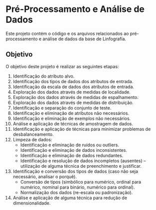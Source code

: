 # Pré-Processamento e Análise de Dados

Este projeto contém o código e os arquivos relacionados ao pré-processamento e análise de dados da base de Linfografia.

## Objetivo

O objetivo deste projeto é realizar as seguintes etapas:

1. Identificação do atributo alvo.
2. Identificação dos tipos de dados dos atributos de entrada.
3. Identificação da escala de dados dos atributos de entrada.
4. Exploração dos dados através de medidas de localidade.
5. Exploração dos dados através de medidas de espalhamento.
6. Exploração dos dados através de medidas de distribuição.
7. Identificação e separação do conjunto de teste.
8. Identificação e eliminação de atributos não necessários.
9. Identificação e eliminação de exemplos não necessários.
10. Análise e aplicação de técnicas de amostragem de dados.
11. Identificação e aplicação de técnicas para minimizar problemas de desbalanceamento.
12. Limpeza de dados:
    - Identificação e eliminação de ruídos ou outliers.
    - Identificação e eliminação de dados inconsistentes.
    - Identificação e eliminação de dados redundantes.
    - Identificação e resolução de dados incompletos (ausentes) – utilização de alguma técnica de preenchimento e justificar.
13. Identificação e conversão dos tipos de dados (caso não seja necessário, analisar o porquê).
    - Conversão de tipos (simbólico para numérico, ordinal para numérico, nominal para binário, numérico para ordinal).
    - Normalização dos dados (re-escala ou padronização).
14. Análise e aplicação de alguma técnica para redução de dimensionalidade.
